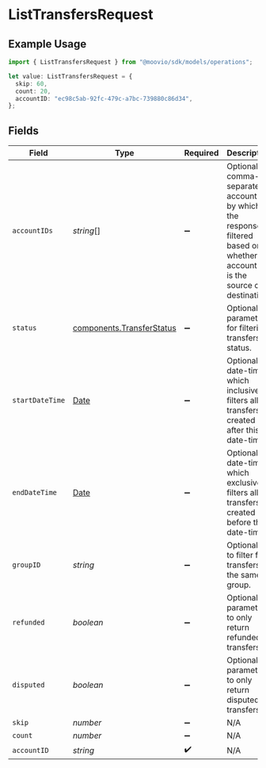 # ListTransfersRequest

## Example Usage

```typescript
import { ListTransfersRequest } from "@moovio/sdk/models/operations";

let value: ListTransfersRequest = {
  skip: 60,
  count: 20,
  accountID: "ec98c5ab-92fc-479c-a7bc-739880c86d34",
};
```

## Fields

| Field                                                                                                                                 | Type                                                                                                                                  | Required                                                                                                                              | Description                                                                                                                           | Example                                                                                                                               |
| ------------------------------------------------------------------------------------------------------------------------------------- | ------------------------------------------------------------------------------------------------------------------------------------- | ------------------------------------------------------------------------------------------------------------------------------------- | ------------------------------------------------------------------------------------------------------------------------------------- | ------------------------------------------------------------------------------------------------------------------------------------- |
| `accountIDs`                                                                                                                          | *string*[]                                                                                                                            | :heavy_minus_sign:                                                                                                                    | Optional, comma-separated account IDs by which the response is filtered based on whether the account ID is the source or destination. |                                                                                                                                       |
| `status`                                                                                                                              | [components.TransferStatus](../../models/components/transferstatus.md)                                                                | :heavy_minus_sign:                                                                                                                    | Optional parameter for filtering transfers by status.                                                                                 |                                                                                                                                       |
| `startDateTime`                                                                                                                       | [Date](https://developer.mozilla.org/en-US/docs/Web/JavaScript/Reference/Global_Objects/Date)                                         | :heavy_minus_sign:                                                                                                                    | Optional date-time which inclusively filters all transfers created after this date-time.                                              |                                                                                                                                       |
| `endDateTime`                                                                                                                         | [Date](https://developer.mozilla.org/en-US/docs/Web/JavaScript/Reference/Global_Objects/Date)                                         | :heavy_minus_sign:                                                                                                                    | Optional date-time which exclusively filters all transfers created before this date-time.                                             |                                                                                                                                       |
| `groupID`                                                                                                                             | *string*                                                                                                                              | :heavy_minus_sign:                                                                                                                    | Optional ID to filter for transfers in the same group.                                                                                |                                                                                                                                       |
| `refunded`                                                                                                                            | *boolean*                                                                                                                             | :heavy_minus_sign:                                                                                                                    | Optional parameter to only return refunded transfers.                                                                                 |                                                                                                                                       |
| `disputed`                                                                                                                            | *boolean*                                                                                                                             | :heavy_minus_sign:                                                                                                                    | Optional parameter to only return disputed transfers.                                                                                 |                                                                                                                                       |
| `skip`                                                                                                                                | *number*                                                                                                                              | :heavy_minus_sign:                                                                                                                    | N/A                                                                                                                                   | 60                                                                                                                                    |
| `count`                                                                                                                               | *number*                                                                                                                              | :heavy_minus_sign:                                                                                                                    | N/A                                                                                                                                   | 20                                                                                                                                    |
| `accountID`                                                                                                                           | *string*                                                                                                                              | :heavy_check_mark:                                                                                                                    | N/A                                                                                                                                   |                                                                                                                                       |